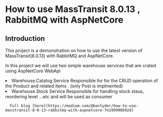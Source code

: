 <h1>How to use MassTransit 8.0.13 , RabbitMQ with AspNetCore </h1>

<h2>Introduction </h2>
This project is a demonstration on how to use the latest version of MassTransit(8.0.13) with RabbitMQ and AspNetCore.

In this project we will use two simple warehouse services that are crated using AspNetCore WebApi
    <li>Warehouse.Catalog Service 
          Responsible for for the CRUD operation of the Product and related items . (only Post is implmented)
    <li>Warehouse.Stock Service
           Responsible for handling stock staus, reordering level ...etc and will be used as consumer
 
 
      
      Full blog [here](https://medium.com/@bantyder/how-to-use-masstransit-8-0-13-rabbitmq-with-aspnetcore-7e199998b92d)
        
